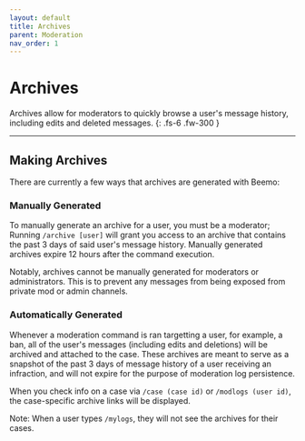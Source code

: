 ```yaml
---
layout: default
title: Archives
parent: Moderation
nav_order: 1
---
```


#  Archives

Archives allow for moderators to quickly browse a user's message history, including edits and deleted messages.
{: .fs-6 .fw-300 }

---

## Making Archives 
There are currently a few ways that archives are generated with Beemo:

### Manually Generated
To manually generate an archive for a user, you must be a moderator; Running `/archive [user]` will grant you access to an archive that contains the past 3 days of said user's message history. Manually generated archives expire 12 hours after the command execution.

Notably, archives cannot be manually generated for moderators or administrators. This is to prevent any messages from being exposed from private mod or admin channels.

### Automatically Generated
Whenever a moderation command is ran targetting a user, for example, a ban, all of the user's messages (including edits and deletions) will be archived and attached to the case. These archives are meant to serve as a snapshot of the past 3 days of message history of a user receiving an infraction, and will not expire for the purpose of moderation log persistence.

When you check info on a case via `/case (case id)` or `/modlogs (user id)`, the case-specific archive links will be displayed.

Note: When a user types `/mylogs`, they will not see the archives for their cases.

